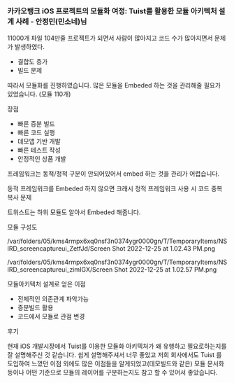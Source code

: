 ### 카카오뱅크 iOS 프로젝트의 모듈화 여정: Tuist를 활용한 모듈 아키텍처 설계 사례 - 안정민(민소네)님

11000개 파일 104만줄 프로젝트가 되면서 사람이 많아지고 코드 수가 많아지면서 문제가 발생하였다.

- 결합도 증가
- 빌드 문제

따라서 모듈화를 진행하였습니다.
많은 모듈을 Embeded 하는 것을 관리해줄 필요가 있었습니다. (모듈 110개)

장점
- 빠른 증분 빌드
- 빠른 코드 실행
- 데모앱 기반 개발
- 빠른 테스트 작성
- 안정적인 상품 개발

프레임워크는 동적/정적 구분이 안되어있어서 embed 하는 것을 관리가 어렵습니다.

동적 프레임워크를 Embeded 하지 않으면 크래시
정적 프레임워크 사용 시 코드 중복 복사 문제

트위스트는 하위 모듈도 알아서 Embeded 해줍니다.

모듈 구성도

/var/folders/05/kms4rmpx6xq0nsf3n0374ygr0000gn/T/TemporaryItems/NSIRD_screencaptureui_ZetfJd/Screen Shot 2022-12-25 at 1.02.43 PM.png

/var/folders/05/kms4rmpx6xq0nsf3n0374ygr0000gn/T/TemporaryItems/NSIRD_screencaptureui_zimIGX/Screen Shot 2022-12-25 at 1.02.57 PM.png

모듈아키텍처 설계로 얻은 이점
- 전체적인 의존관계 파악가능
- 증분빌드 활용
- 코드에서 모듈로 관점 변경

후기

현재 iOS 개발시장에서 Tuist를 이용한 모듈화 아키텍처가 왜 유행하고 필요로하는지를 잘 설명해주신 것 같습니다. 쉽게 설명해주셔서 너무 좋았고 저희 회사에서도 Tuist 를 도입하여 느꼈던 이점 외에도 많은 이점들을 알게되었고(데모빌드와 같은) 모듈 문서화 등이나 어떤 기준으로 모듈의 레이어를 구분하는지도 참고 할 수 있어서 좋았습니다.


